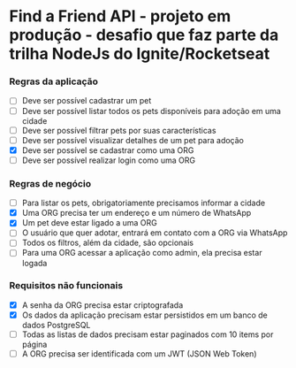 # Find a Friend API - projeto em produção - desafio que faz parte da trilha NodeJs do Ignite/Rocketseat

### Regras da aplicação

- [ ] Deve ser possível cadastrar um pet 
- [ ] Deve ser possível listar todos os pets disponíveis para adoção em uma cidade 
- [ ] Deve ser possível filtrar pets por suas características 
- [ ] Deve ser possível visualizar detalhes de um pet para adoção 
- [x] Deve ser possível se cadastrar como uma ORG 
- [ ] Deve ser possível realizar login como uma ORG

### Regras de negócio

- [ ] Para listar os pets, obrigatoriamente precisamos informar a cidade 
- [x] Uma ORG precisa ter um endereço e um número de WhatsApp 
- [x] Um pet deve estar ligado a uma ORG 
- [ ] O usuário que quer adotar, entrará em contato com a ORG via WhatsApp 
- [ ] Todos os filtros, além da cidade, são opcionais 
- [ ] Para uma ORG acessar a aplicação como admin, ela precisa estar logada

### Requisitos não funcionais

- [x] A senha da ORG precisa estar criptografada 
- [x] Os dados da aplicação precisam estar persistidos em um banco de dados PostgreSQL 
- [ ] Todas as listas de dados precisam estar paginados com 10 items por página 
- [ ] A ORG precisa ser identificada com um JWT (JSON Web Token)